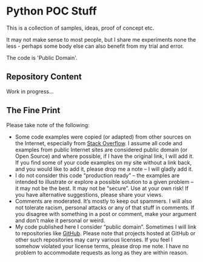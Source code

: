 # Python POC Stuff

This is a collection of samples, ideas, proof of concept etc.

It may not make sense to most people, but I share me experiments none the less - perhaps some body else can also benefit from my trial and error.

The code is 'Public Domain'.

## Repository Content

Work in progress...

## The Fine Print

Please take note of the following:

* Some code examples were copied (or adapted) from other sources on the Internet, especially from [Stack Overflow](http://stackoverflow.com/). I assume all code and examples from public Internet sites are considered public domain (or Open Source) and where possible, if I have the original link, I will add it. If you find some of your code examples on my site without a link back, and you would like to add it, please drop me a note – I will gladly add it.
* I do not consider this code “production ready” – the examples are intended to illustrate or explore a possible solution to a given problem – it may not be the best. It may not be “secure”. Use at your own risk! If you have alternative suggestions, please share your views.
* Comments are moderated. It’s mostly to keep out spammers. I will also not tolerate racism, personal attacks or any of that stuff in comments. If you disagree with something in a post or comment, make your argument and don’t make it personal or weird.
* My code published here I consider “public domain”. Sometimes I will link to repositories like [GitHub](https://github.com/). Please note that projects hosted at GitHub or other such repositories may carry various licenses. If you feel I somehow violated your license terms, please drop me note. I have no problem to accommodate requests as long as they are within reason.
